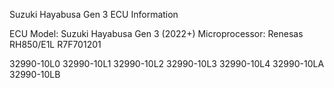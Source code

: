 Suzuki Hayabusa Gen 3 ECU Information

ECU Model: Suzuki Hayabusa Gen 3 (2022+)
Microprocessor: Renesas RH850/E1L R7F701201

32990-10L0
32990-10L1
32990-10L2
32990-10L3
32990-10L4
32990-10LA
32990-10LB
